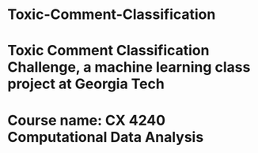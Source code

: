 # Toxic-Comment-Classification
# Toxic Comment Classification Challenge, a machine learning class project at Georgia Tech
# Course name: CX 4240 Computational Data Analysis
